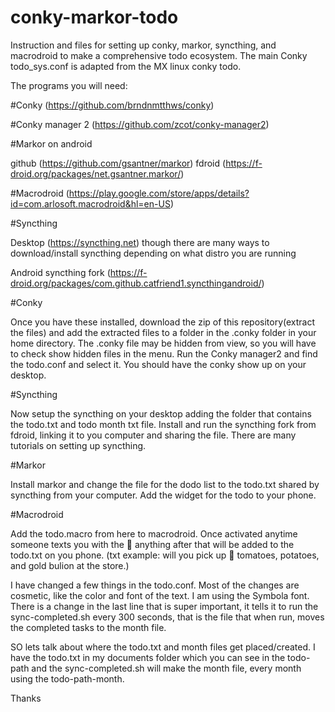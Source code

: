 # conky-markor-todo
Instruction and files for setting up conky, markor, syncthing, and macrodroid to make a comprehensive todo ecosystem.
The main Conky todo_sys.conf is adapted from the MX linux conky todo.

The programs you will need:

  #Conky (https://github.com/brndnmtthws/conky)
  
  #Conky manager 2 (https://github.com/zcot/conky-manager2)
  
  #Markor on android 
  
   github (https://github.com/gsantner/markor)
   fdroid (https://f-droid.org/packages/net.gsantner.markor/)
    
  #Macrodroid (https://play.google.com/store/apps/details?id=com.arlosoft.macrodroid&hl=en-US)
  
  #Syncthing
  
   Desktop (https://syncthing.net) though there are many ways to download/install syncthing depending on what distro you are running
  
   Android syncthing fork (https://f-droid.org/packages/com.github.catfriend1.syncthingandroid/) 

#Conky

  Once you have these installed, download the zip of this repository(extract the files) and add the extracted files to a folder in
  the .conky folder in your home directory. The .conky file may be hidden from view, so you will have to check show hidden files in the menu.
  Run the Conky manager2 and find the todo.conf and select it. You should have the conky show up on your desktop.

#Syncthing

  Now setup the syncthing on your desktop adding the folder that contains the todo.txt and todo month txt file.
  Install and run the syncthing fork from fdroid, linking it to you computer and sharing the file. 
  There are many tutorials on setting up syncthing.

#Markor

  Install markor and change the file for the dodo list to the todo.txt shared by syncthing from your computer.
  Add the widget for the todo to your phone.

#Macrodroid

  Add the todo.macro from here to macrodroid. Once activated anytime someone texts you with 
  the 💪 anything after that will be added to the todo.txt on you phone.
   (txt example: will you pick up 💪 tomatoes, potatoes, and gold bulion at the store.) 



I have changed a few things in the todo.conf.
Most of the changes are cosmetic, like the color and font of the text. I am using the Symbola font.
There is a change in the last line that is super important, it tells it to run the sync-completed.sh 
every 300 seconds, that is the file that when run, moves the completed tasks to the month file.

SO lets talk about where the todo.txt and month files get placed/created. 
I have the todo.txt in my documents folder which you can see in the todo-path and the sync-completed.sh will make the month file, every month using the todo-path-month.

Thanks

